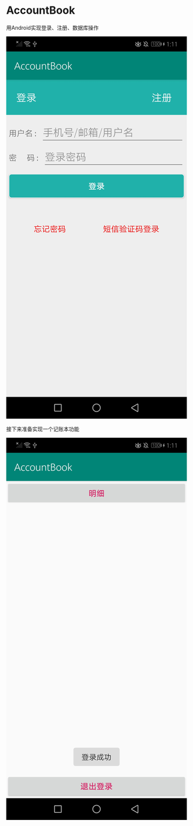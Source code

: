 # AccountBook
用Android实现登录、注册、数据库操作

![image](https://github.com/ogisosetuna/AccountBook/blob/master/IMG/login.jpg)

接下来准备实现一个记账本功能

![image](https://github.com/ogisosetuna/AccountBook/blob/master/IMG/detail.jpg)
